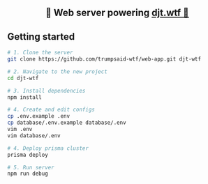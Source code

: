 <h2 align="center"><strong>🚀 Web server powering <a href="https://djt.wtf/">djt.wtf 👺</a></strong></h2>

## Getting started

```sh
# 1. Clone the server
git clone https://github.com/trumpsaid-wtf/web-app.git djt-wtf

# 2. Navigate to the new project
cd djt-wtf

# 3. Install dependencies
npm install

# 4. Create and edit configs
cp .env.example .env
cp database/.env.example database/.env
vim .env
vim database/.env

# 4. Deploy prisma cluster
prisma deploy

# 5. Run server
npm run debug
```
